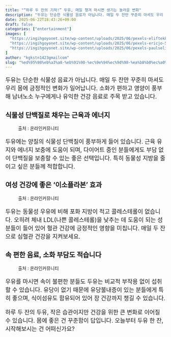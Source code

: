 ```yaml
---
title: "“하루 두 잔의 기적!” 두유, 매일 챙겨 마시면 생기는 놀라운 변화"
description: "두유는 단순한 식물성 음료가 아닙니다. 매일 두 잔만 꾸준히 마셔도 우리 몸에 긍정적인 변화가 일어납니다. 소화가 편하고 영양이 풍부해 남녀노소 누구에게나 유익한 건강 음료로 주목 받고 있습니다."
date: 2025-06-22T18:43:26+09:00
draft: false
categories: ["entertainment"]
images: [
  "https://ingihgoyonet.site/wp-content/uploads/2025/06/pexels-eliftekkaya-5967314-684x1024.jpg"
  "https://ingihgoyonet.site/wp-content/uploads/2025/06/pexels-ericjo-5201095-576x1024.jpg"
  "https://ingihgoyonet.site/wp-content/uploads/2025/06/pexels-paulseling-12307852-1024x683.jpg"
]
author: "kgkstn1423gmailcom"
slug: "%ed%95%98%eb%a3%a8-%eb%91%90-%ec%9e%94%ec%9d%98-%ea%b8%b0%ec%a0%81-%eb%91%90%ec%9c%a0-%eb%a7%a4%ec%9d%bc-%ec%b1%99%ea%b2%a8-%eb%a7%88%ec%8b%9c%eb%a9%b4-%ec%83%9d%ea%b8%b0%eb%8a%94"
---
```


<p style="font-size:18px">두유는 단순한 식물성 음료가 아닙니다. 매일 두 잔만 꾸준히 마셔도 우리 몸에 긍정적인 변화가 일어납니다. 소화가 편하고 영양이 풍부해 남녀노소 누구에게나 유익한 건강 음료로 주목 받고 있습니다.</p> <h2 >식물성 단백질로 채우는 근육과 에너지</h2> <figure ><img src="https://ingihgoyonet.site/wp-content/uploads/2025/06/pexels-eliftekkaya-5967314-684x1024.jpg" alt="" style="aspect-ratio:16/9;object-fit:cover"/><figcaption >출처 : 온라인커뮤니티</figcaption></figure> <p style="font-size:18px">두유에는 양질의 식물성 단백질이 풍부하게 들어 있습니다. 근육 유지와 에너지 보충에 도움이 되며, 다이어트 중인 분들에게도 부담 없이 단백질을 보충할 수 있는 좋은 선택입니다. 특히 동물성 지방을 줄이고 싶은 분들께 적합합니다.</p> <h2 >여성 건강에 좋은 ‘이소플라본’ 효과</h2> <figure ><img src="https://ingihgoyonet.site/wp-content/uploads/2025/06/pexels-ericjo-5201095-576x1024.jpg" alt="" style="aspect-ratio:16/9;object-fit:cover"/><figcaption >출처 : 온라인커뮤니티</figcaption></figure> <p style="font-size:18px">두유는 동물성 우유에 비해 포화 지방이 적고 콜레스테롤이 없습니다. 오히려 체내 LDL(나쁜 콜레스테롤)을 낮추는 데 도움이 되는 성분들이 들어 있어 혈관 건강에 긍정적인 영향을 미칩니다. 매일 두 잔으로 심혈관 건강을 지켜보세요.</p> <h2 >속 편한 음료, 소화 부담도 적습니다</h2> <figure ><img src="https://ingihgoyonet.site/wp-content/uploads/2025/06/pexels-paulseling-12307852-1024x683.jpg" alt="" style="aspect-ratio:16/9;object-fit:cover"/><figcaption >출처 : 온라인커뮤니티</figcaption></figure> <p style="font-size:18px">우유를 마시면 속이 불편한 분들도 두유는 비교적 부작용 없이 섭취할 수 있습니다. 유당이 없기 때문에 유당불내증이 있는 분들에게 특히 좋으며, 식이섬유도 함유되어 있어 장 건강까지 챙길 수 있습니다.</p> <p style="font-size:18px">하루 두 잔의 두유, 작은 습관이지만 건강을 위한 큰 변화로 이어질 수 있습니다. 몸에 좋은 건 꾸준함이 답입니다. 오늘부터 두유 한 잔, 시작해보시는 건 어떠신가요?</p>